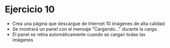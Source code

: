 # Ejercicio 10

- Crea una página que descargue de Internet 10 imágenes de alta calidad
- Se mostrará un panel con el mensaje "Cargando..." durante la carga.
- El panel se retira automáticamente cuando se cargan todas las imágenes
